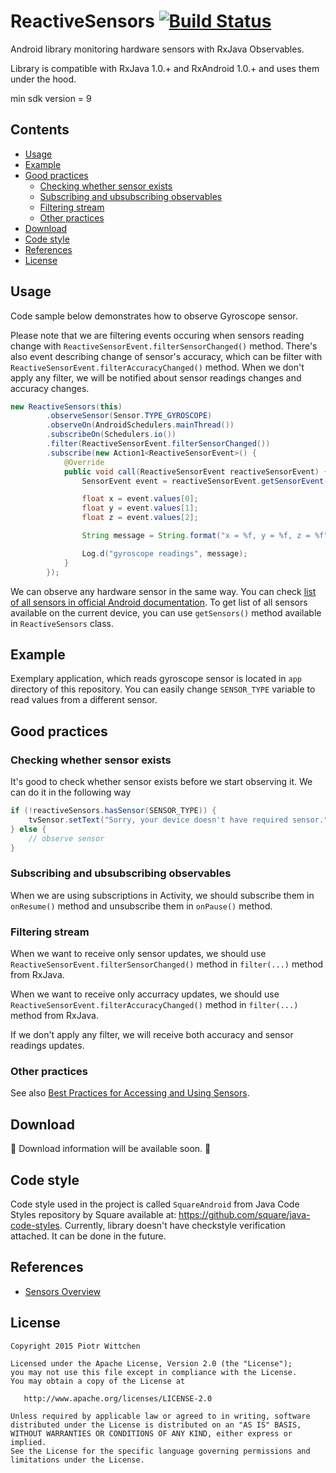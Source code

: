 # ReactiveSensors [![Build Status](https://travis-ci.org/pwittchen/ReactiveSensors.svg?branch=master)](https://travis-ci.org/pwittchen/ReactiveSensors)
Android library monitoring hardware sensors with RxJava Observables.

Library is compatible with RxJava 1.0.+ and RxAndroid 1.0.+ and uses them under the hood.

min sdk version = 9

Contents
--------
- [Usage](#usage)
- [Example](#example)
- [Good practices](#good-practices)
  - [Checking whether sensor exists](#checking-whether-sensor-exists)
  - [Subscribing and ubsubscribing observables](#subscribing-and-ubsubscribing-observables)
  - [Filtering stream](#filtering-stream)
  - [Other practices](#other-practices)
- [Download](#download)
- [Code style](#code-style)
- [References](#references)
- [License](#license)

Usage
-----

Code sample below demonstrates how to observe Gyroscope sensor. 

Please note that we are filtering events occuring when sensors reading change with `ReactiveSensorEvent.filterSensorChanged()` method. There's also event describing change of sensor's accuracy, which can be filter with `ReactiveSensorEvent.filterAccuracyChanged()` method. When we don't apply any filter, we will be notified about sensor readings changes and accuracy changes.

```java
new ReactiveSensors(this)
        .observeSensor(Sensor.TYPE_GYROSCOPE)
        .observeOn(AndroidSchedulers.mainThread())
        .subscribeOn(Schedulers.io())
        .filter(ReactiveSensorEvent.filterSensorChanged())
        .subscribe(new Action1<ReactiveSensorEvent>() {
            @Override
            public void call(ReactiveSensorEvent reactiveSensorEvent) {
                SensorEvent event = reactiveSensorEvent.getSensorEvent();

                float x = event.values[0];
                float y = event.values[1];
                float z = event.values[2];

                String message = String.format("x = %f, y = %f, z = %f", x, y, z);

                Log.d("gyroscope readings", message);
            }
        });
```

We can observe any hardware sensor in the same way. You can check [list of all sensors in official Android documentation](http://developer.android.com/guide/topics/sensors/sensors_overview.html#sensors-intro). To get list of all sensors available on the current device, you can use `getSensors()` method available in `ReactiveSensors` class.

Example
-------

Exemplary application, which reads gyroscope sensor is located in `app` directory of this repository. You can easily change `SENSOR_TYPE` variable to read values from a different sensor.

Good practices
--------------

### Checking whether sensor exists

It's good to check whether sensor exists before we start observing it. We can do it in the following way

```java
if (!reactiveSensors.hasSensor(SENSOR_TYPE)) {
    tvSensor.setText("Sorry, your device doesn't have required sensor.");
} else {
    // observe sensor
}
```

### Subscribing and ubsubscribing observables

When we are using subscriptions in Activity, we should subscribe them in `onResume()` method and unsubscribe them in `onPause()` method.

### Filtering stream

When we want to receive only sensor updates, we should use `ReactiveSensorEvent.filterSensorChanged()` method in `filter(...)` method from RxJava.

When we want to receive only accurracy updates, we should use `ReactiveSensorEvent.filterAccuracyChanged()` method in `filter(...)` method from RxJava.

If we don't apply any filter, we will receive both accuracy and sensor readings updates.

### Other practices

See also [Best Practices for Accessing and Using Sensors](http://developer.android.com/guide/topics/sensors/sensors_overview.html#sensors-practices).

Download
--------

:construction: Download information will be available soon. :construction:

Code style
----------

Code style used in the project is called `SquareAndroid` from Java Code Styles repository by Square available at: https://github.com/square/java-code-styles. Currently, library doesn't have checkstyle verification attached. It can be done in the future.

References
----------
- [Sensors Overview](http://developer.android.com/guide/topics/sensors/sensors_overview.html)

License
-------

    Copyright 2015 Piotr Wittchen

    Licensed under the Apache License, Version 2.0 (the "License");
    you may not use this file except in compliance with the License.
    You may obtain a copy of the License at

       http://www.apache.org/licenses/LICENSE-2.0

    Unless required by applicable law or agreed to in writing, software
    distributed under the License is distributed on an "AS IS" BASIS,
    WITHOUT WARRANTIES OR CONDITIONS OF ANY KIND, either express or implied.
    See the License for the specific language governing permissions and
    limitations under the License.
